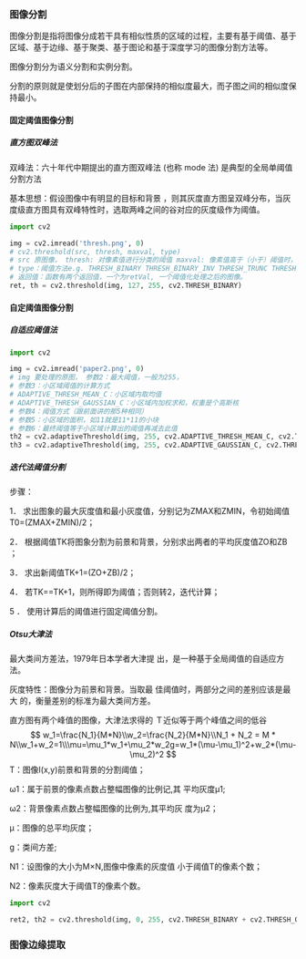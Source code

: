 ### 图像分割

图像分割是指将图像分成若干具有相似性质的区域的过程，主要有基于阈值、基于区域、基于边缘、基于聚类、基于图论和基于深度学习的图像分割方法等。

图像分割分为语义分割和实例分割。

分割的原则就是使划分后的子图在内部保持的相似度最大，而子图之间的相似度保持最小。

#### 固定阈值图像分割

##### 直方图双峰法

双峰法：六十年代中期提出的直方图双峰法 (也称 mode 法) 是典型的全局单阈值分割方法

基本思想：假设图像中有明显的目标和背景 ，则其灰度直方图呈双峰分布，当灰度级直方图具有双峰特性时，选取两峰之间的谷对应的灰度级作为阈值。

```python
import cv2

img = cv2.imread('thresh.png', 0)
# cv2.threshold(src, thresh, maxval, type)
# src 原图像， thresh: 对像素值进行分类的阈值 maxval: 像素值高于（小于）阈值时，被赋予的新的像素值
# type：阈值方法e.g. THRESH_BINARY THRESH_BINARY_INV THRESH_TRUNC THRESH_TOZERO THRESH_TOZERO_INV
# 返回值：函数有两个返回值，一个为retVal, 一个阈值化处理之后的图像。
ret, th = cv2.threshold(img, 127, 255, cv2.THRESH_BINARY)
```

#### 自定阈值图像分割

##### 自适应阈值法

```python
import cv2

img = cv2.imread('paper2.png', 0)
# img 要处理的原图， 参数2：最大阈值，一般为255， 
# 参数3：小区域阈值的计算方式 
# ADAPTIVE_THRESH_MEAN_C：小区域内取均值
# ADAPTIVE_THRESH_GAUSSIAN_C：小区域内加权求和，权重是个高斯核
# 参数4：阈值方式（跟前面讲的那5种相同）
# 参数5：小区域的面积，如11就是11*11的小块
# 参数6：最终阈值等于小区域计算出的阈值再减去此值
th2 = cv2.adaptiveThreshold(img, 255, cv2.ADAPTIVE_THRESH_MEAN_C, cv2.THRESH_BINARY, 11, 4)
th3 = cv2.adaptiveThreshold(img, 255, cv2.ADAPTIVE_GAUSSIAN_C, cv2.THRESH_BINARY, 17, 6)
```

##### 迭代法阈值分割

步骤： 

1． 求出图象的最大灰度值和最小灰度值，分别记为ZMAX和ZMIN，令初始阈值 T0=(ZMAX+ZMIN)/2；

2． 根据阈值TK将图象分割为前景和背景，分别求出两者的平均灰度值ZO和ZB ；

3． 求出新阈值TK+1=(ZO+ZB)/2；

4． 若TK==TK+1，则所得即为阈值；否则转2，迭代计算；

5 ． 使用计算后的阈值进行固定阈值分割。

##### Otsu大津法

最大类间方差法，1979年日本学者大津提 出，是一种基于全局阈值的自适应方法。 

灰度特性：图像分为前景和背景。当取最 佳阈值时，两部分之间的差别应该是最大 的，衡量差别的标准为最大类间方差。 

直方图有两个峰值的图像，大津法求得的 Ｔ近似等于两个峰值之间的低谷
$$
w_1=\frac{N_1}{M*N}\\w_2=\frac{N_2}{M*N}\\N_1 + N_2 = M * N\\w_1+w_2=1\\\mu=\mu_1*w_1+\mu_2*w_2g=w_1*(\mu-\mu_1)^2+w_2*(\mu-\mu_2)^2
$$
T：图像I(x,y)前景和背景的分割阈值；

ω1：属于前景的像素点数占整幅图像的比例记,其 平均灰度μ1; 

ω2：背景像素点数占整幅图像的比例为,其平均灰 度为μ2；

μ：图像的总平均灰度；

g：类间方差; 

N1：设图像的大小为M×N,图像中像素的灰度值 小于阈值T的像素个数； 

N2：像素灰度大于阈值T的像素个数。

```python
import cv2

ret2, th2 = cv2.threshold(img, 0, 255, cv2.THRESH_BINARY + cv2.THRESH_OSTU)
```

### 图像边缘提取

